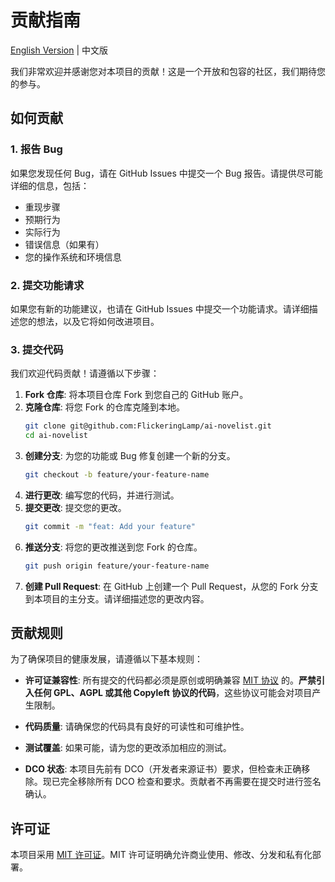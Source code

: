 # 贡献指南

[English Version](CONTRIBUTING_en.md) | 中文版

我们非常欢迎并感谢您对本项目的贡献！这是一个开放和包容的社区，我们期待您的参与。

## 如何贡献

### 1. 报告 Bug

如果您发现任何 Bug，请在 GitHub Issues 中提交一个 Bug 报告。请提供尽可能详细的信息，包括：
*   重现步骤
*   预期行为
*   实际行为
*   错误信息（如果有）
*   您的操作系统和环境信息

### 2. 提交功能请求

如果您有新的功能建议，也请在 GitHub Issues 中提交一个功能请求。请详细描述您的想法，以及它将如何改进项目。

### 3. 提交代码

我们欢迎代码贡献！请遵循以下步骤：

1.  **Fork 仓库**: 将本项目仓库 Fork 到您自己的 GitHub 账户。
2.  **克隆仓库**: 将您 Fork 的仓库克隆到本地。
    ```bash
    git clone git@github.com:FlickeringLamp/ai-novelist.git
    cd ai-novelist
    ```
3.  **创建分支**: 为您的功能或 Bug 修复创建一个新的分支。
    ```bash
    git checkout -b feature/your-feature-name
    ```
4.  **进行更改**: 编写您的代码，并进行测试。
5.  **提交更改**: 提交您的更改。
    ```bash
    git commit -m "feat: Add your feature"
    ```
6.  **推送分支**: 将您的更改推送到您 Fork 的仓库。
    ```bash
    git push origin feature/your-feature-name
    ```
7.  **创建 Pull Request**: 在 GitHub 上创建一个 Pull Request，从您的 Fork 分支到本项目的主分支。请详细描述您的更改内容。

## 贡献规则

为了确保项目的健康发展，请遵循以下基本规则：

- **许可证兼容性**: 所有提交的代码都必须是原创或明确兼容 [MIT 协议](LICENSE) 的。**严禁引入任何 GPL、AGPL 或其他 Copyleft 协议的代码**，这些协议可能会对项目产生限制。

- **代码质量**: 请确保您的代码具有良好的可读性和可维护性。

- **测试覆盖**: 如果可能，请为您的更改添加相应的测试。

- **DCO 状态**: 本项目先前有 DCO（开发者来源证书）要求，但检查未正确移除。现已完全移除所有 DCO 检查和要求。贡献者不再需要在提交时进行签名确认。

## 许可证

本项目采用 [MIT 许可证](LICENSE)。MIT 许可证明确允许商业使用、修改、分发和私有化部署。
